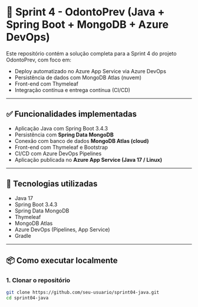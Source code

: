 # 🚀 Sprint 4 - OdontoPrev (Java + Spring Boot + MongoDB + Azure DevOps)

Este repositório contém a solução completa para a Sprint 4 do projeto OdontoPrev, com foco em:

- Deploy automatizado no Azure App Service via Azure DevOps
- Persistência de dados com MongoDB Atlas (nuvem)
- Front-end com Thymeleaf
- Integração contínua e entrega contínua (CI/CD)

---

## ✅ Funcionalidades implementadas

- Aplicação Java com Spring Boot 3.4.3
- Persistência com **Spring Data MongoDB**
- Conexão com banco de dados **MongoDB Atlas (cloud)**
- Front-end com Thymeleaf e Bootstrap
- CI/CD com Azure DevOps Pipelines
- Aplicação publicada no **Azure App Service (Java 17 / Linux)**

---

## 🧠 Tecnologias utilizadas

- Java 17
- Spring Boot 3.4.3
- Spring Data MongoDB
- Thymeleaf
- MongoDB Atlas
- Azure DevOps (Pipelines, App Service)
- Gradle

---

## 📦 Como executar localmente

### 1. Clonar o repositório

```bash
git clone https://github.com/seu-usuario/sprint04-java.git
cd sprint04-java

